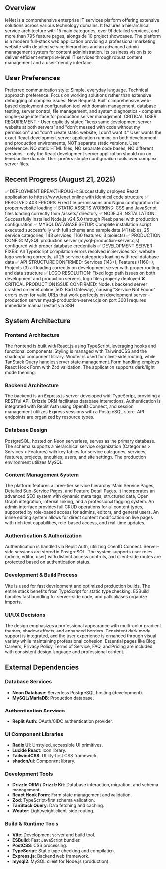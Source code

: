 ## Overview
IeNet is a comprehensive enterprise IT services platform offering extensive solutions across various technology domains. It features a hierarchical service architecture with 15 main categories, over 91 detailed services, and more than 795 feature pages, alongside 10 project showcases. The platform is a modern full-stack web application providing a professional marketing website with detailed service hierarchies and an advanced admin management system for content administration. Its business vision is to deliver efficient enterprise-level IT services through robust content management and a user-friendly interface.

## User Preferences
Preferred communication style: Simple, everyday language.
Technical approach preference: Focus on working solutions rather than extensive debugging of complex issues.
New Request: Built comprehensive web-based deployment configuration tool with domain management, database testing, server control, file management, and system diagnostics - complete single-page interface for production server management.
CRITICAL USER REQUIREMENT - User explicitly stated "keep same development server website at both servers" and "don't messed with code without my permission" and "don't create static website, I don't want it." User wants the exact React development server application running on both development and production environments, NOT separate static versions. User preference: NO static HTML files, NO separate code bases, NO different versions - only the React development server application should run on ienet.online domain. User prefers simple configuration tools over complex server files.

## Recent Progress (August 21, 2025)
✅ DEPLOYMENT BREAKTHROUGH: Successfully deployed React application to https://www.ienet.online with identical code structure
✅ RESOLVED 403 ERRORS: Fixed file permissions and Nginx configuration for proper website loading
✅ STATIC ASSETS WORKING: CSS and JavaScript files loading correctly from /assets/ directory
✅ NODE.JS INSTALLATION: Successfully installed Node.js v24.5.0 through Plesk panel with production configuration
✅ MYSQL DATABASE SETUP: Complete installation script executed successfully with full schema and sample data (41 tables, 25 service categories, 143 services, 1160 features, 3 projects)
✅ PRODUCTION CONFIG: MySQL production server (mysql-production-server.cjs) configured with proper database credentials
✅ DEVELOPMENT SERVER FIXES: All TypeScript compilation errors resolved in Services.tsx, website logo working correctly, all 25 service categories loading with real database data
✅ API STRUCTURE CONFIRMED: Services (143+), Features (1160+), Projects (3) all loading correctly on development server with proper routing and data structure
✅ LOGO RESOLUTION: Fixed logo path issues on both development and production servers, logo files properly deployed
❌ CRITICAL PRODUCTION ISSUE CONFIRMED: Node.js backend server crashed on ienet.online (502 Bad Gateway), causing "Service Not Found" errors even for valid URLs that work perfectly on development server - production server mysql-production-server.cjs on port 3001 requires immediate manual restart via SSH

## System Architecture

### Frontend Architecture
The frontend is built with React.js using TypeScript, leveraging hooks and functional components. Styling is managed with TailwindCSS and the shadcn/ui component library. Wouter is used for client-side routing, while TanStack Query handles server state management. Form handling employs React Hook Form with Zod validation. The application supports dark/light mode theming.

### Backend Architecture
The backend is an Express.js server developed with TypeScript, providing a RESTful API. Drizzle ORM facilitates database interactions. Authentication is integrated with Replit Auth using OpenID Connect, and session management utilizes Express sessions with a PostgreSQL store. API endpoints are organized by resource types.

### Database Design
PostgreSQL, hosted on Neon serverless, serves as the primary database. The schema supports a hierarchical service organization (Categories > Services > Features) with key tables for service categories, services, features, projects, enquiries, users, and site settings. The production environment utilizes MySQL.

### Content Management System
The platform features a three-tier service hierarchy: Main Service Pages, Detailed Sub-Service Pages, and Feature Detail Pages. It incorporates an advanced SEO system with dynamic meta tags, structured data, Open Graph integration, internal linking, and a professional tagging system. An admin interface provides full CRUD operations for all content types, supported by role-based access for admins, editors, and general users. An inline editing system allows for direct content modification on live pages with rich text capabilities, role-based access, and real-time updates.

### Authentication & Authorization
Authentication is handled via Replit Auth, utilizing OpenID Connect. Server-side sessions are stored in PostgreSQL. The system supports user roles (admin, editor, user) with distinct access controls, and client-side routes are protected based on authentication status.

### Development & Build Process
Vite is used for fast development and optimized production builds. The entire stack benefits from TypeScript for static type checking. ESBuild handles fast bundling for server-side code, and path aliases organize imports.

### UI/UX Decisions
The design emphasizes a professional appearance with multi-color gradient themes, shadow effects, and enhanced borders. Consistent dark mode support is integrated, and the user experience is enhanced through visual variety while maintaining professional cohesion. Essential pages like Blog, Careers, Privacy Policy, Terms of Service, FAQ, and Pricing are included with consistent design language and professional content.

## External Dependencies

### Database Services
- **Neon Database**: Serverless PostgreSQL hosting (development).
- **MySQL/MariaDB**: Production database.

### Authentication Services
- **Replit Auth**: OAuth/OIDC authentication provider.

### UI Component Libraries
- **Radix UI**: Unstyled, accessible UI primitives.
- **Lucide React**: Icon library.
- **TailwindCSS**: Utility-first CSS framework.
- **shadcn/ui**: Component library.

### Development Tools
- **Drizzle ORM / Drizzle Kit**: Database interaction, migration, and schema management.
- **React Hook Form**: Form state management and validation.
- **Zod**: TypeScript-first schema validation.
- **TanStack Query**: Data fetching and caching.
- **Wouter**: Lightweight client-side routing.

### Build & Runtime Tools
- **Vite**: Development server and build tool.
- **ESBuild**: Fast JavaScript bundler.
- **PostCSS**: CSS processing.
- **TypeScript**: Static type checking and compilation.
- **Express.js**: Backend web framework.
- **mysql2**: MySQL client for Node.js (production).